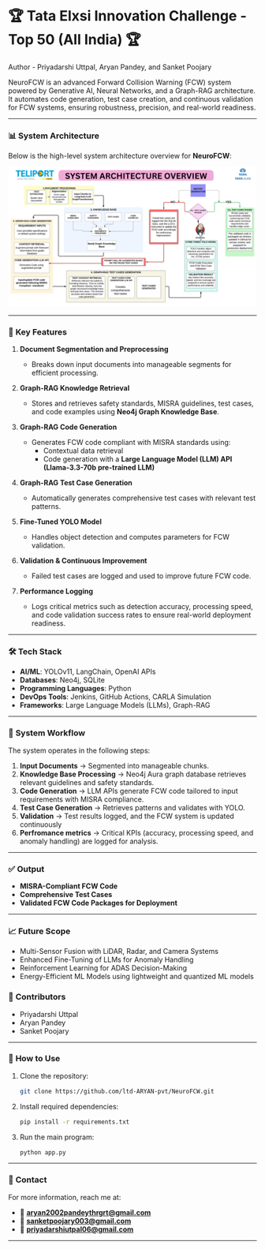 # 🏆 **Tata Elxsi Innovation Challenge - Top 50 (All India) 🏆**

Author - Priyadarshi Uttpal, Aryan Pandey, and Sanket Poojary

NeuroFCW is an advanced Forward Collision Warning (FCW) system powered by Generative AI, Neural Networks, and a Graph-RAG architecture. It automates code generation, test case creation, and continuous validation for FCW systems, ensuring robustness, precision, and real-world readiness.


---

### 📊 **System Architecture**

Below is the high-level system architecture overview for **NeuroFCW**:

![System Architecture](img/FCW1.png)

---

### 🧠 **Key Features**
1. **Document Segmentation and Preprocessing**  
   - Breaks down input documents into manageable segments for efficient processing.

2. **Graph-RAG Knowledge Retrieval**  
   - Stores and retrieves safety standards, MISRA guidelines, test cases, and code examples using **Neo4j Graph Knowledge Base**.

3. **Graph-RAG Code Generation**  
   - Generates FCW code compliant with MISRA standards using:
     - Contextual data retrieval
     - Code generation with a **Large Language Model (LLM) API (Llama-3.3-70b pre-trained LLM)**

4. **Graph-RAG Test Case Generation**  
   - Automatically generates comprehensive test cases with relevant test patterns.

5. **Fine-Tuned YOLO Model**  
   - Handles object detection and computes parameters for FCW validation.

6. **Validation & Continuous Improvement**  
   - Failed test cases are logged and used to improve future FCW code.

7. **Performance Logging**
   - Logs critical metrics such as detection accuracy, processing speed, and code validation success rates to ensure real-world deployment readiness.


---

### 🛠 **Tech Stack**
- **AI/ML**: YOLOv11, LangChain, OpenAI APIs
- **Databases**: Neo4j, SQLite
- **Programming Languages**: Python
- **DevOps Tools**: Jenkins, GitHub Actions, CARLA Simulation
- **Frameworks**: Large Language Models (LLMs), Graph-RAG

---

### 📂 **System Workflow**
The system operates in the following steps:
1. **Input Documents** → Segmented into manageable chunks.
2. **Knowledge Base Processing** → Neo4j Aura graph database retrieves relevant guidelines and safety standards.
3. **Code Generation** → LLM APIs generate FCW code tailored to input requirements with MISRA compliance.
4. **Test Case Generation** → Retrieves patterns and validates with YOLO.
5. **Validation** → Test results logged, and the FCW system is updated continuously
6. **Perfromance metrics** → Critical KPIs (accuracy, processing speed, and anomaly handling) are logged for analysis.

---

### ✅ **Output**
- **MISRA-Compliant FCW Code**
- **Comprehensive Test Cases**
- **Validated FCW Code Packages for Deployment**

---

### 📈 **Future Scope**

- Multi-Sensor Fusion with LiDAR, Radar, and Camera Systems
- Enhanced Fine-Tuning of LLMs for Anomaly Handling
- Reinforcement Learning for ADAS Decision-Making
- Energy-Efficient ML Models using lightweight and quantized ML models


### 🤝 **Contributors**
- Priyadarshi Uttpal
- Aryan Pandey
- Sanket Poojary

---

### 🔗 **How to Use**
1. Clone the repository:
   ```bash
   git clone https://github.com/ltd-ARYAN-pvt/NeuroFCW.git
   ```
2. Install required dependencies:
   ```bash
   pip install -r requirements.txt
   ```
3. Run the main program:
   ```bash
   python app.py
   ```

---

### 🌟 **Contact**
For more information, reach me at:  
- 📧 **aryan2002pandeythrgrt@gmail.com**  
- 📧 **sanketpoojary003@gmail.com**
- 📧 **priyadarshiutpal06@gmail.com**
---
